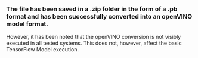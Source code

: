 ### The file has been saved in a .zip folder in the form of a .pb format and has been successfully converted into an openVINO model format. 
However, it has been noted that the openVINO conversion is not visibly executed in all tested systems. This does not, however, affect the basic TensorFlow Model execution.
